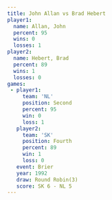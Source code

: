 ```yaml
---
title: John Allan vs Brad Hebert
player1:            
  name: Allan, John 
  percent: 95       
  wins: 0           
  losses: 1         
player2:            
  name: Hebert, Brad
  percent: 89       
  wins: 1           
  losses: 0         
games:
 - player1:          
     team: 'NL'      
     position: Second
     percent: 95     
     win: 0          
     loss: 1         
   player2:          
     team: 'SK'      
     position: Fourth
     percent: 89     
     win: 1          
     loss: 0         
   event: Brier        
   year: 1992          
   draw: Round Robin(3)
   score: SK 6 - NL 5  
---
```

